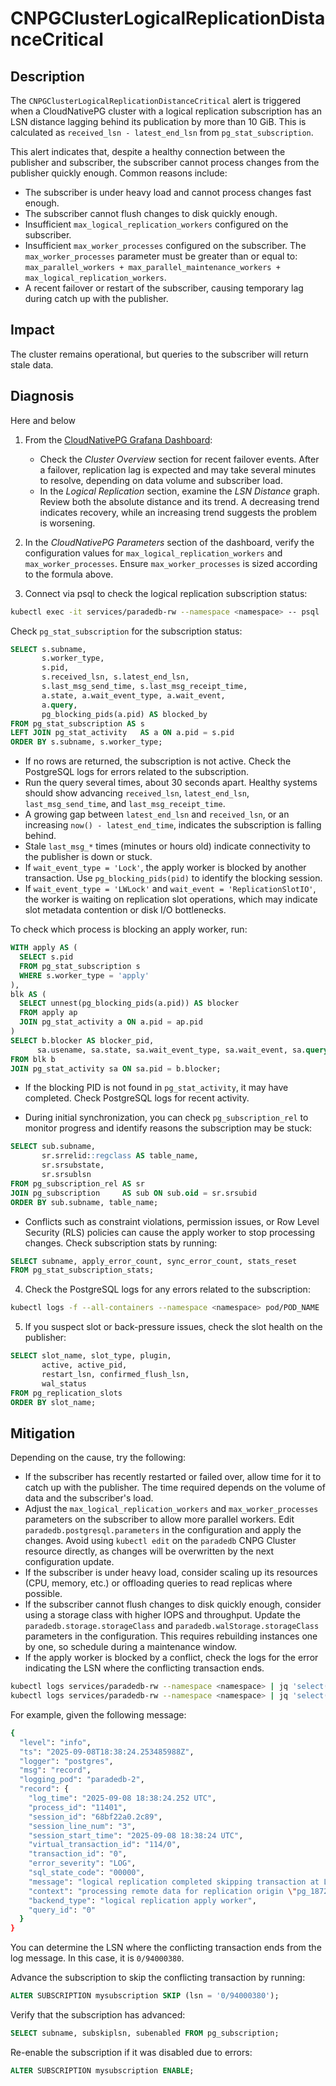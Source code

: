# CNPGClusterLogicalReplicationDistanceCritical

## Description

The `CNPGClusterLogicalReplicationDistanceCritical` alert is triggered when a CloudNativePG cluster with a logical replication subscription has an LSN distance lagging behind its publication by more than 10 GiB. This is calculated as `received_lsn - latest_end_lsn` from `pg_stat_subscription`.

This alert indicates that, despite a healthy connection between the publisher and subscriber, the subscriber cannot process changes from the publisher quickly enough. Common reasons include:

- The subscriber is under heavy load and cannot process changes fast enough.
- The subscriber cannot flush changes to disk quickly enough.
- Insufficient `max_logical_replication_workers` configured on the subscriber.
- Insufficient `max_worker_processes` configured on the subscriber. The `max_worker_processes` parameter must be greater than or equal to: `max_parallel_workers + max_parallel_maintenance_workers + max_logical_replication_workers`.
- A recent failover or restart of the subscriber, causing temporary lag during catch up with the publisher.

## Impact

The cluster remains operational, but queries to the subscriber will return stale data.

## Diagnosis


Here and below


1. From the [CloudNativePG Grafana Dashboard](https://grafana.com/grafana/dashboards/20417-cloudnativepg/):

   - Check the _Cluster Overview_ section for recent failover events. After a failover, replication lag is expected and may take several minutes to resolve, depending on data volume and subscriber load.
   - In the _Logical Replication_ section, examine the _LSN Distance_ graph. Review both the absolute distance and its trend. A decreasing trend indicates recovery, while an increasing trend suggests the problem is worsening.

2. In the _CloudNativePG Parameters_ section of the dashboard, verify the configuration values for `max_logical_replication_workers` and `max_worker_processes`. Ensure `max_worker_processes` is sized according to the formula above.

3. Connect via psql to check the logical replication subscription status:

```bash
kubectl exec -it services/paradedb-rw --namespace <namespace> -- psql
```

Check `pg_stat_subscription` for the subscription status:

```sql
SELECT s.subname,
       s.worker_type,
       s.pid,
       s.received_lsn, s.latest_end_lsn,
       s.last_msg_send_time, s.last_msg_receipt_time,
       a.state, a.wait_event_type, a.wait_event,
       a.query,
       pg_blocking_pids(a.pid) AS blocked_by
FROM pg_stat_subscription AS s
LEFT JOIN pg_stat_activity   AS a ON a.pid = s.pid
ORDER BY s.subname, s.worker_type;
```

- If no rows are returned, the subscription is not active. Check the PostgreSQL logs for errors related to the subscription.
- Run the query several times, about 30 seconds apart. Healthy systems should show advancing `received_lsn`, `latest_end_lsn`, `last_msg_send_time`, and `last_msg_receipt_time`.
- A growing gap between `latest_end_lsn` and `received_lsn`, or an increasing `now() - latest_end_time`, indicates the subscription is falling behind.
- Stale `last_msg_*` times (minutes or hours old) indicate connectivity to the publisher is down or stuck.
- If `wait_event_type = 'Lock'`, the apply worker is blocked by another transaction. Use `pg_blocking_pids(pid)` to identify the blocking session.
- If `wait_event_type = 'LWLock'` and `wait_event = 'ReplicationSlotIO'`, the worker is waiting on replication slot operations, which may indicate slot metadata contention or disk I/O bottlenecks.

To check which process is blocking an apply worker, run:

```sql
WITH apply AS (
  SELECT s.pid
  FROM pg_stat_subscription s
  WHERE s.worker_type = 'apply'
),
blk AS (
  SELECT unnest(pg_blocking_pids(a.pid)) AS blocker
  FROM apply ap
  JOIN pg_stat_activity a ON a.pid = ap.pid
)
SELECT b.blocker AS blocker_pid,
      sa.usename, sa.state, sa.wait_event_type, sa.wait_event, sa.query
FROM blk b
JOIN pg_stat_activity sa ON sa.pid = b.blocker;
```

- If the blocking PID is not found in `pg_stat_activity`, it may have completed. Check PostgreSQL logs for recent activity.

- During initial synchronization, you can check `pg_subscription_rel` to monitor progress and identify reasons the subscription may be stuck:

```sql
SELECT sub.subname,
       sr.srrelid::regclass AS table_name,
       sr.srsubstate,
       sr.srsublsn
FROM pg_subscription_rel AS sr
JOIN pg_subscription     AS sub ON sub.oid = sr.srsubid
ORDER BY sub.subname, table_name;
```

- Conflicts such as constraint violations, permission issues, or Row Level Security (RLS) policies can cause the apply worker to stop processing changes. Check subscription stats by running:

```sql
SELECT subname, apply_error_count, sync_error_count, stats_reset
FROM pg_stat_subscription_stats;
```

4. Check the PostgreSQL logs for any errors related to the subscription:

```bash
kubectl logs -f --all-containers --namespace <namespace> pod/POD_NAME
```

5. If you suspect slot or back-pressure issues, check the slot health on the publisher:

```sql
SELECT slot_name, slot_type, plugin,
       active, active_pid,
       restart_lsn, confirmed_flush_lsn,
       wal_status
FROM pg_replication_slots
ORDER BY slot_name;
```

## Mitigation

Depending on the cause, try the following:

- If the subscriber has recently restarted or failed over, allow time for it to catch up with the publisher. The time required depends on the volume of data and the subscriber's load.
- Adjust the `max_logical_replication_workers` and `max_worker_processes` parameters on the subscriber to allow more parallel workers. Edit `paradedb.postgresql.parameters` in the configuration and apply the changes. Avoid using `kubectl edit` on the `paradedb` CNPG Cluster resource directly, as changes will be overwritten by the next configuration update.
- If the subscriber is under heavy load, consider scaling up its resources (CPU, memory, etc.) or offloading queries to read replicas where possible.
- If the subscriber cannot flush changes to disk quickly enough, consider using a storage class with higher IOPS and throughput. Update the `paradedb.storage.storageClass` and `paradedb.walStorage.storageClass` parameters in the configuration. This requires rebuilding instances one by one, so schedule during a maintenance window.
- If the apply worker is blocked by a conflict, check the logs for the error indicating the LSN where the conflicting transaction ends.

```bash
kubectl logs services/paradedb-rw --namespace <namespace> | jq 'select(.record.error_severity == "ERROR" and .record.backend_type == "logical replication apply worker")'
kubectl logs services/paradedb-rw --namespace <namespace> | jq 'select(.record.message | contains("finished at"))'
```

For example, given the following message:

```bash
{
  "level": "info",
  "ts": "2025-09-08T18:38:24.253485988Z",
  "logger": "postgres",
  "msg": "record",
  "logging_pod": "paradedb-2",
  "record": {
    "log_time": "2025-09-08 18:38:24.252 UTC",
    "process_id": "11401",
    "session_id": "68bf22a0.2c89",
    "session_line_num": "3",
    "session_start_time": "2025-09-08 18:38:24 UTC",
    "virtual_transaction_id": "114/0",
    "transaction_id": "0",
    "error_severity": "LOG",
    "sql_state_code": "00000",
    "message": "logical replication completed skipping transaction at LSN 0/94000380",
    "context": "processing remote data for replication origin \"pg_18726\" during message type \"COMMIT\" in transaction 860, finished at 0/94000380",
    "backend_type": "logical replication apply worker",
    "query_id": "0"
  }
}
```

You can determine the LSN where the conflicting transaction ends from the log message. In this case, it is `0/94000380`.

Advance the subscription to skip the conflicting transaction by running:

```sql
ALTER SUBSCRIPTION mysubscription SKIP (lsn = '0/94000380');
```

Verify that the subscription has advanced:

```sql
SELECT subname, subskiplsn, subenabled FROM pg_subscription;
```

Re-enable the subscription if it was disabled due to errors:

```sql
ALTER SUBSCRIPTION mysubscription ENABLE;
```
